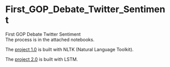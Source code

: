 # First_GOP_Debate_Twitter_Sentiment
First GOP Debate Twitter Sentiment  
The process is in the attached notebooks.  
  
  
The [project 1.0](https://github.com/louispoweichen/First_GOP_Debate_Twitter_Sentiment/blob/master/NLTK_sentiment_analysis.ipynb) is built with NLTK (Natural Language Toolkit).  
  
  
The [project 2.0](https://github.com/louispoweichen/First_GOP_Debate_Twitter_Sentiment/blob/master/first_GOP_debate_twitter_sentiment.ipynb) is built with LSTM.

